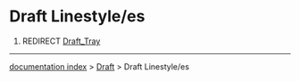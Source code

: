 # Draft Linestyle/es
1.  REDIRECT [Draft\_Tray](Draft_Tray.md)

---
[documentation index](../README.md) > [Draft](Draft_Workbench.md) > Draft Linestyle/es
